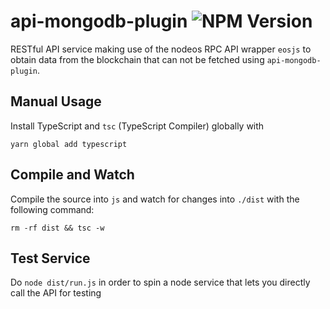 # api-mongodb-plugin <img alt="NPM Version" src="https://img.shields.io/npm/v/EOSIO/api-mongodb-plugin.svg">
RESTful API service making use of the nodeos RPC API wrapper `eosjs` to obtain data from the blockchain that can not be fetched using `api-mongodb-plugin`.

## Manual Usage
Install TypeScript and `tsc` (TypeScript Compiler) globally with
```
yarn global add typescript
```

## Compile and Watch
Compile the source into `js` and watch for changes into `./dist` with the following command:
```
rm -rf dist && tsc -w
```

## Test Service
Do `node dist/run.js` in order to spin a node service that lets you directly call the API for testing